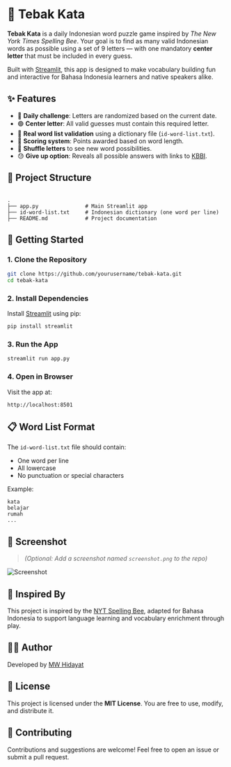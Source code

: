 # 🔡 Tebak Kata

**Tebak Kata** is a daily Indonesian word puzzle game inspired by *The New York Times Spelling Bee*. Your goal is to find as many valid Indonesian words as possible using a set of 9 letters — with one mandatory **center letter** that must be included in every guess.

Built with [Streamlit](https://streamlit.io), this app is designed to make vocabulary building fun and interactive for Bahasa Indonesia learners and native speakers alike.

## ✨ Features

- 🔁 **Daily challenge**: Letters are randomized based on the current date.
- 🟢 **Center letter**: All valid guesses must contain this required letter.
- 🧠 **Real word list validation** using a dictionary file (`id-word-list.txt`).
- 📝 **Scoring system**: Points awarded based on word length.
- 🔀 **Shuffle letters** to see new word possibilities.
- 😓 **Give up option**: Reveals all possible answers with links to [KBBI](https://kbbi.kemdikbud.go.id).

## 📂 Project Structure

```

.
├── app.py               # Main Streamlit app
├── id-word-list.txt     # Indonesian dictionary (one word per line)
├── README.md            # Project documentation

````

## 🚀 Getting Started

### 1. Clone the Repository

```bash
git clone https://github.com/yourusername/tebak-kata.git
cd tebak-kata
````

### 2. Install Dependencies

Install [Streamlit](https://streamlit.io) using pip:

```bash
pip install streamlit
```

### 3. Run the App

```bash
streamlit run app.py
```

### 4. Open in Browser

Visit the app at:

```
http://localhost:8501
```

## 📋 Word List Format

The `id-word-list.txt` file should contain:

* One word per line
* All lowercase
* No punctuation or special characters

Example:

```
kata
belajar
rumah
...
```

## 📸 Screenshot

> *(Optional: Add a screenshot named `screenshot.png` to the repo)*

![Screenshot](assets/screenshot.png)

## 🧠 Inspired By

This project is inspired by the [NYT Spelling Bee](https://www.nytimes.com/puzzles/spelling-bee), adapted for Bahasa Indonesia to support language learning and vocabulary enrichment through play.

## 👨‍💻 Author

Developed by [MW Hidayat](https://github.com/mwhidayat)

## 📄 License

This project is licensed under the **MIT License**.
You are free to use, modify, and distribute it.

## 🤝 Contributing

Contributions and suggestions are welcome!
Feel free to open an issue or submit a pull request.

